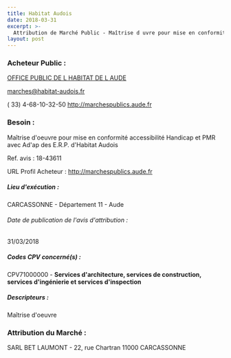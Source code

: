 ```yaml
---
title: Habitat Audois
date: 2018-03-31
excerpt: >-
  Attribution de Marché Public - Maîtrise d uvre pour mise en conformité accessibilité Handicap et PMR avec Ad'ap des E.R.P. d'Habitat Audois
layout: post
---
```


### Acheteur Public : 
<a href="/acheteur-138/siren-271100034"> OFFICE PUBLIC DE L HABITAT DE L AUDE</a><br/>



marches@habitat-audois.fr

( 33) 4-68-10-32-50
http://marchespublics.aude.fr
### Besoin :

Maîtrise d'oeuvre pour mise en conformité accessibilité Handicap et PMR avec Ad'ap des E.R.P. d'Habitat Audois

Ref. avis : 18-43611

URL Profil Acheteur : http://marchespublics.aude.fr

##### Lieu d'exécution :

CARCASSONNE - Département 11 - Aude

###### Date de publication de l'avis d'attribution : 
31/03/2018

##### Codes CPV concerné(s) :
CPV71000000 - **Services d'architecture, services de construction, services d'ingénierie et services d'inspection** <br/>

##### Descripteurs :
Maîtrise d'oeuvre <br/>

### Attribution du Marché :
SARL BET LAUMONT - 22, rue Chartran 11000 CARCASSONNE <br/>
